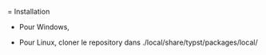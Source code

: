 = Installation

- Pour Windows, 

- Pour Linux, cloner le repository dans ./local/share/typst/packages/local/
